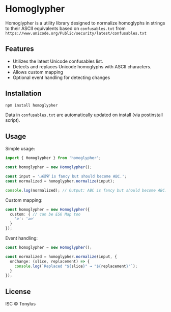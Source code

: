 # Homoglypher

Homoglypher is a utility library designed to normalize homoglyphs in strings to their ASCII equivalents based on `confusables.txt` from `https://www.unicode.org/Public/security/latest/confusables.txt`

## Features

- Utilizes the latest Unicode confusables list.
- Detects and replaces Unicode homoglyphs with ASCII characters.
- Allows custom mapping
- Optional event handling for detecting changes

## Installation

```bash
npm install homoglypher
```

Data in `confusables.txt` are automatically updated on install (via postinstall script).

## Usage

Simple usage:
```typescript
import { Homoglypher } from 'homoglypher';

const homoglypher = new Homoglypher();

const input = '𝓐𝓑𝓒 is fancy but should become ABC.';
const normalized = homoglypher.normalize(input);

console.log(normalized); // Output: ABC is fancy but should become ABC.
```

Custom mapping:
```typescript
const homoglypher = new Homoglypher({
  custom: { // can be ES6 Map too
    'æ': 'ae'
  }
});
```

Event handling:
```typescript
const homoglypher = new Homoglypher();

const normalized = homoglypher.normalize(input, {
  onChange: (slice, replacement) => {
    console.log(`Replaced "${slice}" → "${replacement}"`);
  }
});
```

## License

ISC © Tonylus
